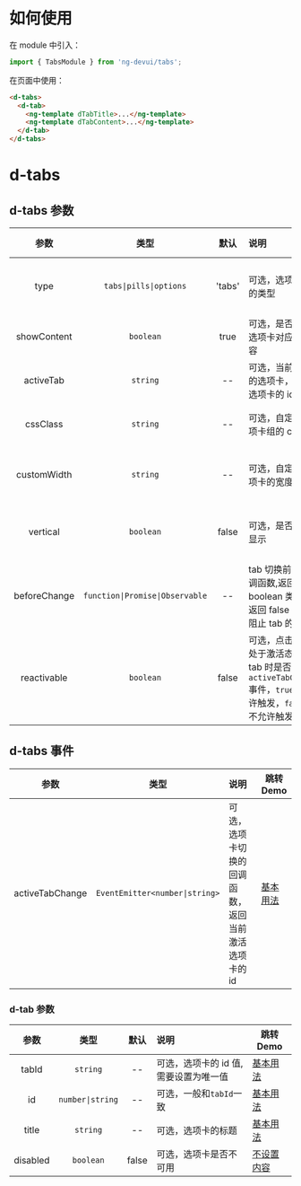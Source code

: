 # 如何使用

在 module 中引入：

```ts
import { TabsModule } from 'ng-devui/tabs';
```

在页面中使用：

```html
<d-tabs>
  <d-tab>
    <ng-template dTabTitle>...</ng-template>
    <ng-template dTabContent>...</ng-template>
  </d-tab>
</d-tabs>
```
# d-tabs
## d-tabs 参数

|     参数     |              类型               |  默认  | 说明                                                                                                  | 跳转 Demo                                                 |
| :----------: | :-----------------------------: | :----: | :---------------------------------------------------------------------------------------------------- | --------------------------------------------------------- |
|     type     |     `tabs\|pills\|options`      | 'tabs' | 可选，选项卡组的类型                                                                                  | [配置类型与排列](demo#configuration-type-and-arrangement) |
| showContent  |            `boolean`            |  true  | 可选，是否显示选项卡对应的内容                                                                        | [不设置内容](demo#no-set-content)                         |
|  activeTab   |            `string`             |   --   | 可选，当前激活的选项卡，值为选项卡的 id                                                               | [基本用法](demo#basic-usage)                              |
|   cssClass   |            `string`             |   --   | 可选，自定义选项卡组的 css 类                                                                         | [自定义模板](demo#custom-template)                        |
| customWidth  |            `string`             |   --   | 可选，自定义选项卡的宽度                                                                              | [配置类型与排列](demo#configuration-type-and-arrangement) |
|   vertical   |            `boolean`            | false  | 可选，是否垂直显示                                                                                    | [配置类型与排列](demo#configuration-type-and-arrangement) |
| beforeChange | `function\|Promise\|Observable` |   --   | tab 切换前的回调函数,返回 boolean 类型，返回 false 可以阻止 tab 的切换                                | [拦截 tab 切换](demo#intercept-tab-switch)                |
| reactivable  |            `boolean`            | false  | 可选，点击当前处于激活态的 tab 时是否触发`activeTabChange`事件，`true`为允许触发，`false`为不允许触发 | [拦截 tab 切换](demo#intercept-tab-switch)                |

## d-tabs 事件

|      参数       |              类型              | 说明                                                | 跳转 Demo                    |
| :-------------: | :----------------------------: | :-------------------------------------------------- | ---------------------------- |
| activeTabChange | `EventEmitter<number\|string>` | 可选，选项卡切换的回调函数，返回当前激活选项卡的 id | [基本用法](demo#basic-usage) |

### d-tab 参数

|   参数   |       类型       | 默认  | 说明                                   | 跳转 Demo                         |
| :------: | :--------------: | :---: | :------------------------------------- | --------------------------------- |
|  tabId   |     `string`     |  --   | 可选，选项卡的 id 值, 需要设置为唯一值 | [基本用法](demo#basic-usage)      |
|    id    | `number\|string` |  --   | 可选，一般和`tabId`一致                | [基本用法](demo#basic-usage)      |
|  title   |     `string`     |  --   | 可选，选项卡的标题                     | [基本用法](demo#basic-usage)      |
| disabled |    `boolean`     | false | 可选，选项卡是否不可用                 | [不设置内容](demo#no-set-content) |

